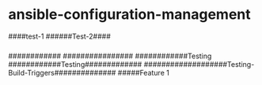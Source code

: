 # ansible-configuration-management

####test-1
######Test-2####
#####
############
################
############Testing
############Testing#############
###################Testing-Build-Triggers##############
#####Feature 1



